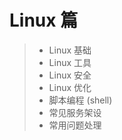 # Linux 篇

> * Linux 基础
> * Linux 工具
> * Linux 安全
> * Linux 优化
> * 脚本编程 (shell)
> * 常见服务架设
> * 常用问题处理

